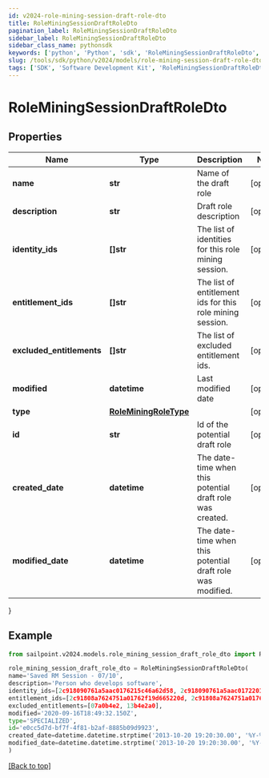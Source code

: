 ```yaml
---
id: v2024-role-mining-session-draft-role-dto
title: RoleMiningSessionDraftRoleDto
pagination_label: RoleMiningSessionDraftRoleDto
sidebar_label: RoleMiningSessionDraftRoleDto
sidebar_class_name: pythonsdk
keywords: ['python', 'Python', 'sdk', 'RoleMiningSessionDraftRoleDto', 'V2024RoleMiningSessionDraftRoleDto'] 
slug: /tools/sdk/python/v2024/models/role-mining-session-draft-role-dto
tags: ['SDK', 'Software Development Kit', 'RoleMiningSessionDraftRoleDto', 'V2024RoleMiningSessionDraftRoleDto']
---
```


# RoleMiningSessionDraftRoleDto


## Properties

Name | Type | Description | Notes
------------ | ------------- | ------------- | -------------
**name** | **str** | Name of the draft role | [optional] 
**description** | **str** | Draft role description | [optional] 
**identity_ids** | **[]str** | The list of identities for this role mining session. | [optional] 
**entitlement_ids** | **[]str** | The list of entitlement ids for this role mining session. | [optional] 
**excluded_entitlements** | **[]str** | The list of excluded entitlement ids. | [optional] 
**modified** | **datetime** | Last modified date | [optional] 
**type** | [**RoleMiningRoleType**](role-mining-role-type) |  | [optional] 
**id** | **str** | Id of the potential draft role | [optional] 
**created_date** | **datetime** | The date-time when this potential draft role was created. | [optional] 
**modified_date** | **datetime** | The date-time when this potential draft role was modified. | [optional] 
}

## Example

```python
from sailpoint.v2024.models.role_mining_session_draft_role_dto import RoleMiningSessionDraftRoleDto

role_mining_session_draft_role_dto = RoleMiningSessionDraftRoleDto(
name='Saved RM Session - 07/10',
description='Person who develops software',
identity_ids=[2c918090761a5aac0176215c46a62d58, 2c918090761a5aac01722015c46a62d42],
entitlement_ids=[2c91808a7624751a01762f19d665220d, 2c91808a7624751a01762f19d67c220e],
excluded_entitlements=[07a0b4e2, 13b4e2a0],
modified='2020-09-16T18:49:32.150Z',
type='SPECIALIZED',
id='e0cc5d7d-bf7f-4f81-b2af-8885b09d9923',
created_date=datetime.datetime.strptime('2013-10-20 19:20:30.00', '%Y-%m-%d %H:%M:%S.%f'),
modified_date=datetime.datetime.strptime('2013-10-20 19:20:30.00', '%Y-%m-%d %H:%M:%S.%f')
)

```
[[Back to top]](#) 

